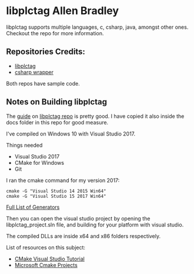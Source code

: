 # libplctag Allen Bradley

libplctag supports multiple languages, c, csharp, java, amongst other ones. Checkout the repo for more information.

## Repositories Credits:

- [libplctag](https://github.com/kyle-github/libplctag)
- [csharp wrapper](https://github.com/mesta1/libplctag-csharp)

Both repos have sample code.

## Notes on Building libplctag

The [guide](https://github.com/kyle-github/libplctag/blob/master/BUILD.md) on [libplctag repo](https://github.com/kyle-github/libplctag) is pretty good. I have copied it also inside the docs folder in this repo for good measure.

I've compiled on Windows 10 with Visual Studio 2017.

Things needed
- Visual Studio 2017
- CMake for Windows
- Git

I ran the cmake command for my version 2017:

```
cmake -G "Visual Studio 14 2015 Win64"
cmake -G "Visual Studio 15 2017 Win64"
```

[Full List of Generators](https://cmake.org/cmake/help/v3.7/manual/cmake-generators.7.html)

Then you can open the visual studio project by opening the libplctag_project.sln file, and building for your platform with visual studio.

The compiled DLLs are inside x64 and x86 folders respectively.

List of resources on this subject:

- [CMake Visual Studio Tutorial](https://www.codeproject.com/Articles/1181455/A-CMake-tutorial-for-Visual-Cplusplus-developers)
- [Microsoft Cmake Projects](https://docs.microsoft.com/en-us/cpp/build/cmake-projects-in-visual-studio?view=vs-2017)